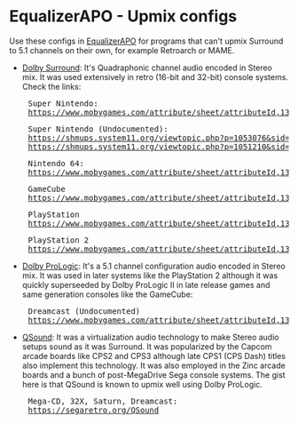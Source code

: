 # EqualizerAPO - Upmix configs

Use these configs in [EqualizerAPO](https://sourceforge.net/projects/equalizerapo/) for programs that can't upmix Surround to 5.1 channels on their own, for example Retroarch or MAME.

- [Dolby Surround](https://en.wikipedia.org/wiki/Dolby_Pro_Logic#Dolby_Surround): It's Quadraphonic channel audio encoded in Stereo mix. It was used extensively in retro (16-bit and 32-bit) console systems. Check the links:
<pre>
	Super Nintendo:
	<a href="https://www.mobygames.com/attribute/sheet/attributeId,136/p,15/">https://www.mobygames.com/attribute/sheet/attributeId,136/p,15/</a>
</pre>

<pre>
	Super Nintendo (Undocumented):
	<a href="https://shmups.system11.org/viewtopic.php?p=1053076&sid=e679527cce943e38d0b23e1c002939e7#p1053076">https://shmups.system11.org/viewtopic.php?p=1053076&sid=e679527cce943e38d0b23e1c002939e7#p1053076</a>
	<a href="https://shmups.system11.org/viewtopic.php?p=1051210&sid=e679527cce943e38d0b23e1c002939e7#p1051210">https://shmups.system11.org/viewtopic.php?p=1051210&sid=e679527cce943e38d0b23e1c002939e7#p1051210</a>
</pre>

<pre>
	Nintendo 64:
	<a href="https://www.mobygames.com/attribute/sheet/attributeId,136/p,9/">https://www.mobygames.com/attribute/sheet/attributeId,136/p,9/</a>
</pre>

<pre>
	GameCube
	<a href="https://www.mobygames.com/attribute/sheet/attributeId,136/p,14/">https://www.mobygames.com/attribute/sheet/attributeId,136/p,14/</a>
</pre>

<pre>
	PlayStation
	<a href="https://www.mobygames.com/attribute/sheet/attributeId,136/p,6/">https://www.mobygames.com/attribute/sheet/attributeId,136/p,6/</a>
</pre>

<pre>
	PlayStation 2
	<a href="https://www.mobygames.com/attribute/sheet/attributeId,136/offset,0/p,7/so,0a/">https://www.mobygames.com/attribute/sheet/attributeId,136/offset,0/p,7/so,0a/</a>
</pre>



- [Dolby ProLogic](https://en.wikipedia.org/wiki/Dolby_Pro_Logic#Dolby_Pro_Logic): It's a 5.1 channel configuration audio encoded in Stereo mix. It was used in later systems like the PlayStation 2 although it was quickly superseeded by Dolby ProLogic II in late release games and same generation consoles like the GameCube:
<pre>
	Dreamcast (Undocumented)
	<a href="https://www.mobygames.com/attribute/sheet/attributeId,136/p,15/">https://www.mobygames.com/attribute/sheet/attributeId,136/p,15/</a>
</pre>



- [QSound](https://en.wikipedia.org/wiki/QSound): It was a virtualization audio technology to make Stereo audio setups sound as it was Surround. It was popularized by the Capcom arcade boards like CPS2 and CPS3 although late CPS1 (CPS Dash) titles also implement this technology. It was also employed in the Zinc arcade boards and a bunch of post-MegaDrive Sega console systems. The gist here is that QSound is known to upmix well using Dolby ProLogic.
<pre>
	Mega-CD, 32X, Saturn, Dreamcast:
	<a href="https://segaretro.org/QSound">https://segaretro.org/QSound</a>
</pre>
